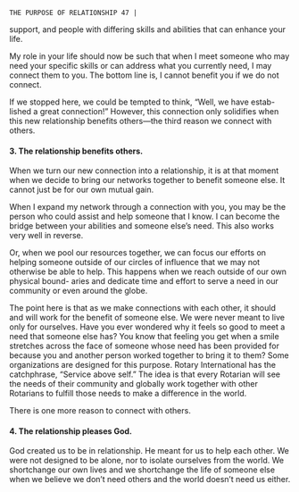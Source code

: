 ```
THE PURPOSE OF RELATIONSHIP 47 |
```
support, and people with differing skills and abilities that can enhance your life.

My role in your life should now be such that when I meet someone who may
need your specific skills or can address what you currently need, I may connect them
to you. The bottom line is, I cannot benefit you if we do not connect.

If we stopped here, we could be tempted to think, “Well, we have estab-
lished a great connection!” However, this connection only solidifies when this
new relationship benefits others—the third reason we connect with others.

#### 3. The relationship benefits others.

When we turn our new connection into a relationship, it is at that moment
when we decide to bring our networks together to benefit someone else. It cannot
just be for our own mutual gain.

When I expand my network through a connection with you, you may be
the person who could assist and help someone that I know. I can become the
bridge between your abilities and someone else’s need. This also works very well
in reverse.

Or, when we pool our resources together, we can focus our efforts on
helping someone outside of our circles of influence that we may not otherwise
be able to help. This happens when we reach outside of our own physical bound-
aries and dedicate time and effort to serve a need in our community or even
around the globe.

The point here is that as we make connections with each other, it should
and will work for the benefit of someone else. We were never meant to live only
for ourselves. Have you ever wondered why it feels so good to meet a need that
someone else has? You know that feeling you get when a smile stretches across
the face of someone whose need has been provided for because you and another
person worked together to bring it to them? Some organizations are designed for
this purpose. Rotary International has the catchphrase, “Service above self.” The
idea is that every Rotarian will see the needs of their community and globally work
together with other Rotarians to fulfill those needs to make a difference in the world.

There is one more reason to connect with others.

#### 4. The relationship pleases God.

God created us to be in relationship. He meant for us to help each other.
We were not designed to be alone, nor to isolate ourselves from the world. We
shortchange our own lives and we shortchange the life of someone else when we
believe we don’t need others and the world doesn’t need us either.